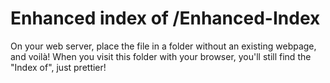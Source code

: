 # Enhanced index of /Enhanced-Index

On your web server, place the file in a folder without an existing webpage, and voilà!
When you visit this folder with your browser, you'll still find the "Index of", just prettier!

